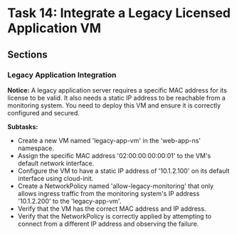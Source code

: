 # Task 14: Integrate a Legacy Licensed Application VM

## Sections

### Legacy Application Integration

**Notice:** A legacy application server requires a specific MAC address for its license to be valid. It also needs a static IP address to be reachable from a monitoring system. You need to deploy this VM and ensure it is correctly configured and secured.

**Subtasks:**
- Create a new VM named 'legacy-app-vm' in the 'web-app-ns' namespace.
- Assign the specific MAC address '02:00:00:00:00:01' to the VM's default network interface.
- Configure the VM to have a static IP address of '10.1.2.100' on its default interface using cloud-init.
- Create a NetworkPolicy named 'allow-legacy-monitoring' that only allows ingress traffic from the monitoring system's IP address '10.1.2.200' to the 'legacy-app-vm'.
- Verify that the VM has the correct MAC address and IP address.
- Verify that the NetworkPolicy is correctly applied by attempting to connect from a different IP address and observing the failure.